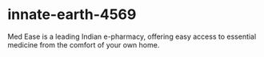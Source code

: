 # innate-earth-4569
Med Ease is a leading Indian e-pharmacy, offering easy access to essential medicine from the comfort of your own home.
